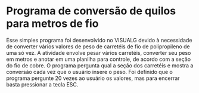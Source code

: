 # Programa de conversão de quilos para metros de fio
Esse simples programa foi desenvolvido no VISUALG devido à necessidade de converter vários valores de peso de carretéis de fio de polipropileno de uma só vez.
A atividade envolve pesar vários carretéis, converter seu peso em metros e anotar em uma planilha para controle, de acordo com a seção do fio de cobre.
O programa pergunta qual a seção dos carretéis e mostra a conversão cada vez que o usuário insere o peso. Foi definido que o programa pergunte 20 vezes ao usuário os valores, mas para encerrar basta pressionar a tecla ESC.
